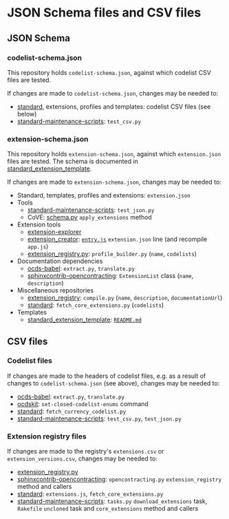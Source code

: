 # JSON Schema files and CSV files

## JSON Schema

### codelist-schema.json

This repository holds `codelist-schema.json`, against which codelist CSV files are tested.

If changes are made to `codelist-schema.json`, changes may be needed to:

* [standard](https://github.com/open-contracting/standard), extensions, profiles and templates: codelist CSV files (see below)
* [standard-maintenance-scripts](https://github.com/open-contracting/standard-maintenance-scripts): `test_csv.py`

### extension-schema.json

This repository holds `extension-schema.json`, against which `extension.json` files are tested. The schema is documented in [standard_extension_template](https://github.com/open-contracting/standard_extension_template#extensionjson).

If changes are made to `extension-schema.json`, changes may be needed to:

* Standard, templates, profiles and extensions: `extension.json`
* Tools
  * [standard-maintenance-scripts](https://github.com/open-contracting/standard-maintenance-scripts): `test_json.py`
  * CoVE: [schema.py](https://github.com/OpenDataServices/cove/blob/master/cove_ocds/lib/schema.py#L116) `apply_extensions` method
* Extension tools
  * [extension-explorer](https://github.com/open-contracting/extension-explorer)
  * [extension_creator](https://github.com/open-contracting/extension_creator): [`entry.js`](https://github.com/open-contracting/extension_creator/blob/gh-pages/entry.js#L125) `extension.json` line (and recompile `app.js`)
  * [extension_registry.py](https://github.com/open-contracting/extension_registry.py): `profile_builder.py` (`name`, `codelists`)
* Documentation dependencies
  * [ocds-babel](https://github.com/open-contracting/ocds-babel): `extract.py`, `translate.py`
  * [sphinxcontrib-opencontracting](https://github.com/open-contracting/sphinxcontrib-opencontracting): `ExtensionList` class (`name`, `description`)
* Miscellaneous repositories
  * [extension_registry](https://github.com/open-contracting/extension_registry): `compile.py` (`name`, `description`, `documentationUrl`)
  * [standard](https://github.com/open-contracting/standard): `fetch_core_extensions.py` (`codelists`)
* Templates
  * [standard_extension_template](https://github.com/open-contracting/standard_extension_template): [`README.md`](https://github.com/open-contracting/standard_extension_template#extensionjson)

## CSV files

### Codelist files

If changes are made to the headers of codelist files, e.g. as a result of changes to `codelist-schema.json` (see above), changes may be needed to:

* [ocds-babel](https://github.com/open-contracting/ocds-babel): `extract.py`, `translate.py`
* [ocdskit](https://github.com/open-contracting/ocdskit): `set-closed-codelist-enums` command
* [standard](https://github.com/open-contracting/standard): `fetch_currency_codelist.py`
* [standard-maintenance-scripts](https://github.com/open-contracting/standard-maintenance-scripts): `test_csv.py`, `test_json.py`

### Extension registry files

If changes are made to the registry's `extensions.csv` or `extension_versions.csv`, changes may be needed to:

* [extension_registry.py](https://github.com/open-contracting/extension_registry.py)
* [sphinxcontrib-opencontracting](https://github.com/open-contracting/sphinxcontrib-opencontracting): `opencontracting.py` `extension_registry` method and callers
* [standard](https://github.com/open-contracting/standard): `extensions.js`, `fetch_core_extensions.py`
* [standard-maintenance-scripts](https://github.com/open-contracting/standard-maintenance-scripts): `tasks.py` `download_extensions` task, `Rakefile` `uncloned` task and `core_extensions` method and callers
